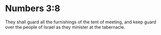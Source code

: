 # Numbers 3:8

They shall guard all the furnishings of the tent of meeting, and keep guard over the people of Israel as they minister at the tabernacle.
